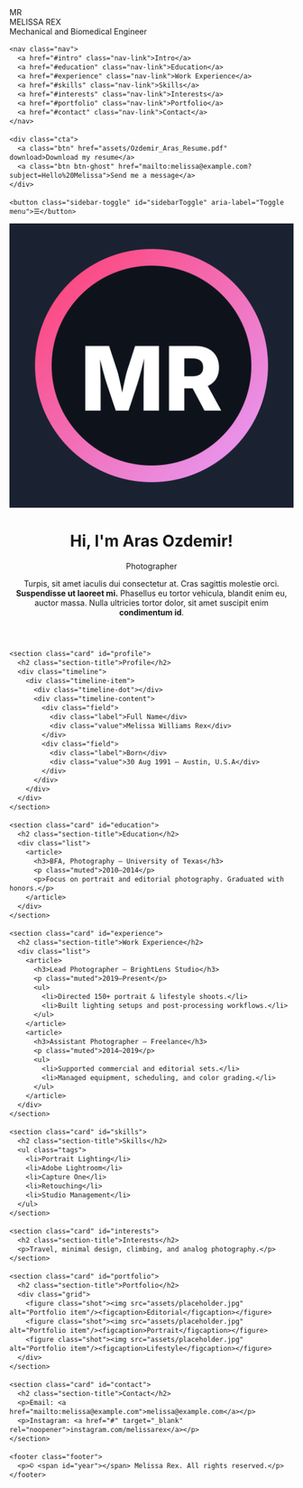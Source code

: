 <!DOCTYPE html>
<html lang="en">
<head>
  <meta charset="UTF-8" />
  <meta name="viewport" content="width=device-width, initial-scale=1.0"/>
  <title>Aras Ozdemir — Resume</title>
  <meta name="description" content="Portfolio & resume site." />
  <link rel="preconnect" href="https://fonts.googleapis.com">
  <link rel="preconnect" href="https://fonts.gstatic.com" crossorigin>
  <link href="https://fonts.googleapis.com/css2?family=Inter:wght@300;400;600;800&display=swap" rel="stylesheet">
  <link rel="stylesheet" href="styles.css"/>
  <script defer src="main.js"></script>
</head>
<body>
  <aside class="sidebar" id="sidebar">
    <div class="brand">
      <div class="logo">MR</div>
      <div class="brand-text">
        <div class="name">MELISSA <span>REX</span></div>
        <div class="role">Mechanical and Biomedical Engineer</div>
      </div>
    </div>

    <nav class="nav">
      <a href="#intro" class="nav-link">Intro</a>
      <a href="#education" class="nav-link">Education</a>
      <a href="#experience" class="nav-link">Work Experience</a>
      <a href="#skills" class="nav-link">Skills</a>
      <a href="#interests" class="nav-link">Interests</a>
      <a href="#portfolio" class="nav-link">Portfolio</a>
      <a href="#contact" class="nav-link">Contact</a>
    </nav>

    <div class="cta">
      <a class="btn" href="assets/Ozdemir_Aras_Resume.pdf" download>Download my resume</a>
      <a class="btn btn-ghost" href="mailto:melissa@example.com?subject=Hello%20Melissa">Send me a message</a>
    </div>

    <button class="sidebar-toggle" id="sidebarToggle" aria-label="Toggle menu">☰</button>
  </aside>

  <main class="content">
    <header class="hero" id="intro">
      <div class="hero-inner">
        <img src="assets/profile.svg" alt="Portrait of Melissa Rex" class="avatar"/>
        <div class="hero-copy">
          <h1>Hi, I'm <span class="accent">Aras Ozdemir!</span></h1>
          <p class="tagline">Photographer</p>
          <p class="lede">
            Turpis, sit amet iaculis dui consectetur at. Cras sagittis molestie orci.
            <strong>Suspendisse ut laoreet mi.</strong> Phasellus eu tortor vehicula, blandit enim eu, auctor massa.
            Nulla ultricies tortor dolor, sit amet suscipit enim <strong>condimentum id</strong>.
          </p>
        </div>
      </div>
    </header>

    <section class="card" id="profile">
      <h2 class="section-title">Profile</h2>
      <div class="timeline">
        <div class="timeline-item">
          <div class="timeline-dot"></div>
          <div class="timeline-content">
            <div class="field">
              <div class="label">Full Name</div>
              <div class="value">Melissa Williams Rex</div>
            </div>
            <div class="field">
              <div class="label">Born</div>
              <div class="value">30 Aug 1991 — Austin, U.S.A</div>
            </div>
          </div>
        </div>
      </div>
    </section>

    <section class="card" id="education">
      <h2 class="section-title">Education</h2>
      <div class="list">
        <article>
          <h3>BFA, Photography — University of Texas</h3>
          <p class="muted">2010–2014</p>
          <p>Focus on portrait and editorial photography. Graduated with honors.</p>
        </article>
      </div>
    </section>

    <section class="card" id="experience">
      <h2 class="section-title">Work Experience</h2>
      <div class="list">
        <article>
          <h3>Lead Photographer — BrightLens Studio</h3>
          <p class="muted">2019–Present</p>
          <ul>
            <li>Directed 150+ portrait & lifestyle shoots.</li>
            <li>Built lighting setups and post‑processing workflows.</li>
          </ul>
        </article>
        <article>
          <h3>Assistant Photographer — Freelance</h3>
          <p class="muted">2014–2019</p>
          <ul>
            <li>Supported commercial and editorial sets.</li>
            <li>Managed equipment, scheduling, and color grading.</li>
          </ul>
        </article>
      </div>
    </section>

    <section class="card" id="skills">
      <h2 class="section-title">Skills</h2>
      <ul class="tags">
        <li>Portrait Lighting</li>
        <li>Adobe Lightroom</li>
        <li>Capture One</li>
        <li>Retouching</li>
        <li>Studio Management</li>
      </ul>
    </section>

    <section class="card" id="interests">
      <h2 class="section-title">Interests</h2>
      <p>Travel, minimal design, climbing, and analog photography.</p>
    </section>

    <section class="card" id="portfolio">
      <h2 class="section-title">Portfolio</h2>
      <div class="grid">
        <figure class="shot"><img src="assets/placeholder.jpg" alt="Portfolio item"/><figcaption>Editorial</figcaption></figure>
        <figure class="shot"><img src="assets/placeholder.jpg" alt="Portfolio item"/><figcaption>Portrait</figcaption></figure>
        <figure class="shot"><img src="assets/placeholder.jpg" alt="Portfolio item"/><figcaption>Lifestyle</figcaption></figure>
      </div>
    </section>

    <section class="card" id="contact">
      <h2 class="section-title">Contact</h2>
      <p>Email: <a href="mailto:melissa@example.com">melissa@example.com</a></p>
      <p>Instagram: <a href="#" target="_blank" rel="noopener">instagram.com/melissarex</a></p>
    </section>

    <footer class="footer">
      <p>© <span id="year"></span> Melissa Rex. All rights reserved.</p>
    </footer>
  </main>
</body>
</html>
